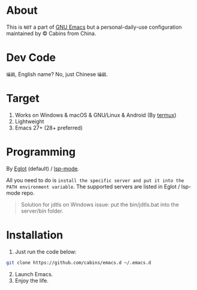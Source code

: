 # About

This is `NOT` a part of [GNU Emacs](https://www.gnu.org/software/emacs/) but a personal-daily-use configuration maintained by © Cabins from China.

# Dev Code

`噪鹃`, English name? No, just Chinese `噪鹃`.

# Target

1. Works on Windows & macOS & GNU/Linux & Android (By [termux](https://termux.com/))
2. Lightweight
3. Emacs 27+ (28+ preferred)

# Programming

By [Eglot](https://github.com/joaotavora/eglot) (default) / [lsp-mode](https://github.com/emacs-lsp/lsp-mode).

All you need to do is `install the specific server and put it into the PATH environment variable`. The supported servers are listed in Eglot / lsp-mode repo.

> Solution for jdtls on Windows issue: put the bin/jdtls.bat into the server/bin folder.

# Installation

1. Just run the code below:

```bash
git clone https://github.com/cabins/emacs.d ~/.emacs.d
```

2. Launch Emacs.
3. Enjoy the life.
